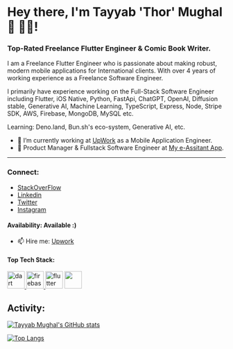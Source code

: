 # Hey there, I'm Tayyab 'Thor' Mughal 👋 👨‍💻! 

<!-- <a href="#"><img width="100%" height="4%" src="https://camo.githubusercontent.com/992babdffd8c74a1502de375fbdf7e4d54773242/68747470733a2f2f6d656469612e67697068792e636f6d2f6d656469612f53576f536b4e36447854737a71494b4571762f67697068792e676966" height="50px"/></a> -->

### Top-Rated Freelance Flutter Engineer & Comic Book Writer.

I am a Freelance Flutter Engineer who is passionate about making robust, modern mobile applications for International clients. With over 4 years of working experience as a Freelance Software Engineer.

I primarily have experience working on the Full-Stack Software Engineer including Flutter, iOS Native, Python, FastApi, ChatGPT, OpenAI, Diffusion stable, Generative AI, Machine Learning, TypeScript, Express, Node, Stripe SDK, AWS, Firebase, MongoDB, MySQL etc.

Learning: Deno.land, Bun.sh's eco-system, Generative AI, etc.

- 🔭 I’m currently working at [UpWork](https://www.upwork.com/freelancers/~01d478bbabdfa2e861) as a Mobile Application Engineer.
- 🔭 Product Manager & Fullstack Software Engineer at [My e-Assitant App](https://myeassistant.app/).
***

### Connect: 
- [StackOverFlow](https://stackoverflow.com/users/7155849/mr-tayyab-mughal)
- [Linkedin](https://www.linkedin.com/in/mrtayyabmughal/)
- [Twitter](https://twitter.com/wodatoki/)
- [Instagram](https://www.instagram.com/wodatoki/)



#### Availability: Available :)
- 📫 Hire me: [Upwork](https://www.upwork.com/freelancers/~01d478bbabdfa2e861)
#### Top Tech Stack:

<a href="https://dart.dev" target="_blank"> <img src="https://www.vectorlogo.zone/logos/dartlang/dartlang-icon.svg" alt="dart" width="40" height="40"/> </a> <a href="https://firebase.google.com/" target="_blank"> <img src="https://www.vectorlogo.zone/logos/firebase/firebase-icon.svg" alt="firebase" width="40" height="40"/> </a> <a href="https://flutter.dev" target="_blank"> <img src="https://www.vectorlogo.zone/logos/flutterio/flutterio-icon.svg" alt="flutter" width="40" height="40"/></a> <a href = "https://riverpod.dev/" tarrget = "_blank"> <img src = "https://riverpod.dev/img/logo.svg" height = "40" width = "40"/> </a>



<!-- [![Top Langs](https://github-readme-stats.vercel.app/api/top-langs/?username=tayyabmughal676)](https://github.com/tayyabmughal676/github-readme-stats) -->

## Activity:
[![Tayyab Mughal's GitHub stats](https://github-readme-stats.vercel.app/api?username=tayyabmughal676)](https://github.com/tayyabmughal676/github-readme-stats)

[![Top Langs](https://github-readme-stats.vercel.app/api/top-langs/?username=tayyabmughal676&layout=compact)](https://github.com/tayyabmughal676/github-readme-stats)


<!--
**saifalfalah/saifalfalah** is a ✨ _special_ ✨ repository because its `README.md` (this file) appears on your GitHub profile.

Here are some ideas to get you started:

- 🔭 I’m currently working on ...
- 🌱 I’m currently learning ...
- 👯 I’m looking to collaborate on ...
- 🤔 I’m looking for help with ...
- 💬 Ask me about ...
- 📫 How to reach me: ...
- 😄 Pronouns: ...
- ⚡ Fun fact: ...
-->
